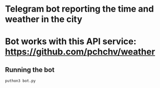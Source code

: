 # Telegram bot reporting the time and weather in the city
# Bot works with this API service: https://github.com/pchchv/weather
## Running the bot
```
puthon3 bot.py
```